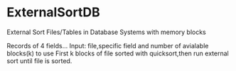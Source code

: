 # ExternalSortDB
External Sort Files/Tables in Database Systems with memory blocks

 Records of 4 fields...
 Input: file,specific field and number of avialable blocks(k) to use
 First k blocks of file sorted with quicksort,then run external sort
 until file is sorted.
